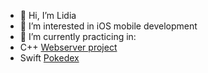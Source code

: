 - 👋 Hi, I’m Lidia
- 👀 I’m interested in iOS mobile development
- 🌱 I’m currently practicing in:
- C++ [Webserver project](https://github.com/LidiaGr/Webserver)
- Swift [Pokedex](https://github.com/LidiaGr/Pokedex)

<!---
LidiaGr/LidiaGr is a ✨ special ✨ repository because its `README.md` (this file) appears on your GitHub profile.
You can click the Preview link to take a look at your changes.
--->
